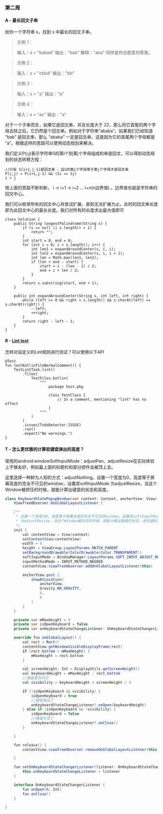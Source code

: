 ### 第二周

#### A -  最长回文子串

给你一个字符串 s，找到 s 中最长的回文子串。

> 示例 1：
>
> 输入：s = "babad"
> 输出："bab"
> 解释："aba" 同样是符合题意的答案。

> 示例 2：
>
> 输入：s = "cbbd"
> 输出："bb"

> 示例 3：
>
> 输入：s = "a"
> 输出："a"

> 示例 4：
>
> 输入：s = "ac"
> 输出："a"

对于一个子串而言，如果它是回文串，并且长度大于 22，那么将它首尾的两个字母去除之后，它仍然是个回文串。例如对于字符串“ababa”，如果我们已经知道 “bab” 是回文串，那么 “ababa” 一定是回文串，这是因为它的首尾两个字母都是 “a”。根据这样的思路可以使用动态规划来解决。

我们定义P(i,j)表示字符串S的第i个到第j个字母组成的串是回文，可以得到动态规划的状态转移方程：

```
//只有 S[i+1,j-1]是回文串 ，且S的第i个字母等于第j个字母才是回文串
P(i,j) = P(i+1,j-1) && (Si == Sj)
i > j
```

按上面的思路不断判断， i -> i+1 -> i+2 ... i+n(n边界值) 。边界值也就是字符串的回文中心。

我们可以枚举所有的回文中心并尝试扩展，直到无法扩展为止。此时的回文串长度即为此回文中心的最长长度。我们对所有的长度求出最大值即可



```
class Solution {
    public String longestPalindrome(String s) {
        if (s == null || s.length() < 1) {
            return "";
        }
        int start = 0, end = 0;
        for (int i = 0; i < s.length(); i++) {
            int len1 = expandAroundCenter(s, i, i);
            int len2 = expandAroundCenter(s, i, i + 1);
            int len = Math.max(len1, len2);
            if (len > end - start) {
                start = i - (len - 1) / 2;
                end = i + len / 2;
            }
        }
        return s.substring(start, end + 1);
    }

    public int expandAroundCenter(String s, int left, int right) {
        while (left >= 0 && right < s.length() && s.charAt(left) == s.charAt(right)) {
            --left;
            ++right;
        }
        return right - left - 1;
    }
}

```



#### R - [Lint test](https://medium.com/google-developer-experts/enforcing-team-rules-with-lint-tests-7e538a294445)

怎样对自定义的Lint规则进行测试？可以使用以下API

```
@Test
fun testKotlinFileNormalComment() {
    TestLintTask.lint()
        .files(
            TestFiles.kotlin(
                """
                    package test.pkg
                        
                    class TestClass {
                        // In a comment, mentioning "lint" has no effect
                    }
                """
            )
        )
        .issues(TodoDetector.ISSUE)
        .run()
        .expect("No warnings.")
}
```



#### T - 怎么更优雅的计算软键盘弹出的高度？

常用的android:windowSoftInputMode：adjustPan、adjustResize在实际体验上不够友好，例如最上面的标题栏和部分控件会被顶上去。

这里选择一种鲜为人知的方式：adjustNothing。设置一个宽度为0，高度等于屏幕高度的完全不可见的window，设置其softInputMode
 为adjustResize，当这个Window被挤压的时候，就能计算出键盘的状态和高度。

```csharp
class KeyboardStatePopupWindow(var context: Context, anchorView: View) : PopupWindow(),
    ViewTreeObserver.OnGlobalLayoutListener {

    /**
     * 设置一个宽度为0，高度等于屏幕高度的完全不可见的window，设置其softInputMode
     * 为adjustResize，当这个Window被挤压的时候，就能计算出键盘的状态，进而通知到activity
     */
    init {
        val contentView = View(context)
        setContentView(contentView)
        width = 0
        height = ViewGroup.LayoutParams.MATCH_PARENT
        setBackgroundDrawable(ColorDrawable(Color.TRANSPARENT))
        softInputMode = WindowManager.LayoutParams.SOFT_INPUT_ADJUST_RESIZE
        inputMethodMode = INPUT_METHOD_NEEDED
        contentView.viewTreeObserver.addOnGlobalLayoutListener(this)

        anchorView.post {
            showAtLocation(
                anchorView,
                Gravity.NO_GRAVITY,
                0,
                0
            )
        }
    }

    private var mMaxHeight = 0
    private var isOpenKeyboard = false
    private var onKeyboardStateChangeListener: OnKeyboardStateChangerListener? = null

    override fun onGlobalLayout() {
        val rect = Rect()
        contentView.getWindowVisibleDisplayFrame(rect)
        if (rect.bottom > mMaxHeight) {
            mMaxHeight = rect.bottom
        }

        val screenHeight: Int = DisplayUtils.getScreenHeight()
        val keyboardHeight = mMaxHeight - rect.bottom
        //键盘是否可见
        val visibility = keyboardHeight > screenHeight / 4

        if (!isOpenKeyboard && visibility) {
            isOpenKeyboard = true
            //键盘弹出了
            onKeyboardStateChangeListener?.onOpen(keyboardHeight)
        } else if (isOpenKeyboard && !visibility) {
            isOpenKeyboard = false
            //键盘关闭了
            onKeyboardStateChangeListener?.onClose()
        }

    }

    fun release() {
        contentView.viewTreeObserver.removeOnGlobalLayoutListener(this)

    }

    fun setOnKeyboardStateChangerListener(listener: OnKeyboardStateChangerListener) {
        this.onKeyboardStateChangeListener = listener
    }

    interface OnKeyboardStateChangerListener {
        fun onOpen(h: Int)
        fun onClose()
    }

}
```